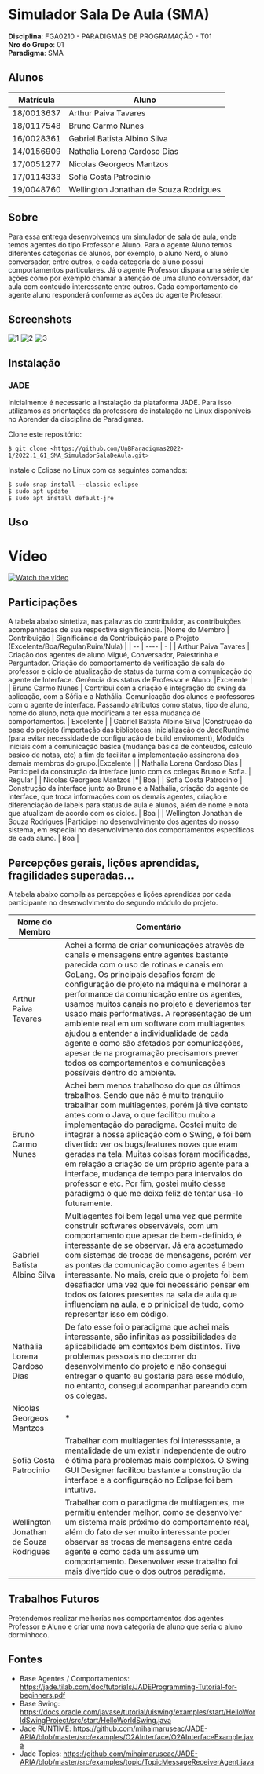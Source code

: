 # Simulador Sala De Aula (SMA)

**Disciplina**: FGA0210 - PARADIGMAS DE PROGRAMAÇÃO - T01 <br>
**Nro do Grupo**: 01<br>
**Paradigma**: SMA<br>

## Alunos

| Matrícula  | Aluno                                  |
| ---------- | -------------------------------------- |
| 18/0013637 | Arthur Paiva Tavares                   |
| 18/0117548 | Bruno Carmo Nunes                      |
| 16/0028361 | Gabriel Batista Albino Silva           |
| 14/0156909 | Nathalia Lorena Cardoso Dias           |
| 17/0051277 | Nicolas Georgeos Mantzos               |
| 17/0114333 | Sofia Costa Patrocinio                 |
| 19/0048760 | Wellington Jonathan de Souza Rodrigues |

## Sobre
Para essa entrega desenvolvemos um simulador de sala de aula, onde temos agentes do tipo Professor e Aluno. Para o agente Aluno temos diferentes categorias de alunos, por exemplo, o aluno Nerd, o aluno conversador, entre outros, e cada categoria de aluno possui comportamentos particulares. Já o agente Professor dispara uma série de ações como por exemplo chamar a atenção de uma aluno conversador, dar aula com conteúdo interessante entre outros. Cada comportamento do agente aluno responderá conforme as ações do agente Professor.

## Screenshots

![1](https://user-images.githubusercontent.com/38087662/188534445-1f374cfb-068b-4cb2-97ca-e414b61e210b.png)
![2](https://user-images.githubusercontent.com/38087662/188534465-65e1ee55-305b-4759-8481-a53f9e1f2f08.png)
![3](https://user-images.githubusercontent.com/38087662/188534494-37de77bd-496e-4e4c-8c29-19b32b459d3d.png)


## Instalação
### JADE

Inicialmente é necessario a instalação da plataforma JADE. Para isso utilizamos as orientações da professora de instalação no Linux disponíveis no Aprender da disciplina de Paradigmas.

Clone este repositório:

```
$ git clone <https://github.com/UnBParadigmas2022-1/2022.1_G1_SMA_SimuladorSalaDeAula.git>
``` 
Instale o Eclipse no Linux com os seguintes comandos:
```
$ sudo snap install --classic eclipse
$ sudo apt update
$ sudo apt install default-jre

``` 

## Uso


# Vídeo
[![Watch the video](https://user-images.githubusercontent.com/38709421/188527962-60968fed-3bf7-4db4-8701-2e161e7f3e9d.png)](https://www.youtube.com/watch?v=YmsYeVD6VwU)

## Participações

A tabela abaixo sintetiza, nas palavras do contribuidor, as contribuições acompanhadas de sua respectiva significância.
|Nome do Membro | Contribuição | Significância da Contribuição para o Projeto (Excelente/Boa/Regular/Ruim/Nula) |
| -- | ---- | - |
| Arthur Paiva Tavares | Criação dos agentes de aluno Migué, Conversador, Palestrinha e Perguntador. Criação do comportamento de verificação de sala do professor e ciclo de atualização de status da turma com a comunicação do agente de Interface. Gerência dos status de Professor e Aluno. |Excelente |
| Bruno Carmo Nunes | Contribui com a criação e integração do swing da aplicação, com a Sófia e a Nathália. Comunicação dos alunos e professores com o agente de interface. Passando atributos como status, tipo de aluno, nome do aluno, nota que modificam a ter essa mudança de comportamentos. | Excelente |
| Gabriel Batista Albino Silva |Construção da base do projeto (importação das bibliotecas, inicialização do JadeRuntime (para evitar necessidade de configuração de build enviroment), Módulós iniciais com a comunicação basica (mudança básica de conteudos, calculo basico de notas, etc) a fim de facilitar a implementação assincrona dos demais membros do grupo.|Excelente |
| Nathalia Lorena Cardoso Dias | Participei da construção da interface junto com os colegas Bruno e Sofia. | Regular |
| Nicolas Georgeos Mantzos |**\***| Boa |
| Sofia Costa Patrocinio | Construção da interface junto ao Bruno e a Nathália, criação do agente de interface, que troca informações com os demais agentes, criação e diferenciação de labels para status de aula e alunos, além de nome e nota que atualizam de acordo com os ciclos. | Boa |
| Wellington Jonathan de Souza Rodrigues |Participei no desenvolvimento dos agentes do nosso sistema, em especial no desenvolvimento dos comportamentos específicos de cada aluno. | Boa |

## Percepções gerais, lições aprendidas, fragilidades superadas...

A tabela abaixo compila as percepções e lições aprendidas por cada participante no desenvolvimento do segundo módulo do projeto.

| Nome do Membro                         | Comentário                                                                                                                                                                                                                                                                                                                                                                                                                                                                                                                                                                                                                       |
| -------------------------------------- | -------------------------------------------------------------------------------------------------------------------------------------------------------------------------------------------------------------------------------------------------------------------------------------------------------------------------------------------------------------------------------------------------------------------------------------------------------------------------------------------------------------------------------------------------------------------------------------------------------------------------------- |
| Arthur Paiva Tavares                   | Achei a forma de criar comunicações através de canais e mensagens entre agentes bastante parecida com o uso de rotinas e canais em GoLang. Os principais desafios foram de configuração de projeto na máquina e melhorar a performance da comunicação entre os agentes, usamos muitos canais no projeto e deveríamos ter usado mais performativas. A representação de um ambiente real em um software com multiagentes ajudou a entender a individualidade de cada agente e como são afetados por comunicações, apesar de na programação precisamors prever todos os comportamentos e comunicações possíveis dentro do ambiente. |
| Bruno Carmo Nunes                      | Achei bem menos trabalhoso do que os últimos trabalhos. Sendo que não é muito tranquilo trabalhar com multiagentes, porém já tive contato antes com o Java, o que facilitou muito a implementação do paradigma. Gostei muito de integrar a nossa aplicação com o Swing, e foi bem divertido ver os bugs/features novas que eram geradas na tela. Muitas coisas foram modificadas, em relação a criação de um próprio agente para a interface, mudança de tempo para intervalos do professor e etc. Por fim, gostei muito desse paradigma o que me deixa feliz de tentar usa-lo futuramente.                                      |
| Gabriel Batista Albino Silva           | Multiagentes foi bem legal uma vez que permite construir softwares observáveis, com um comportamento que apesar de bem-definido, é interessante de se observar. Já era acostumado com sistemas de trocas de mensagens, porém ver as pontas da comunicação como agentes é bem interessante. No mais, creio que o projeto foi bem desafiador uma vez que foi necessário pensar em todos os fatores presentes na sala de aula que influenciam na aula, e o prinicipal de tudo, como representar isso em código.                                                                                                                     |
| Nathalia Lorena Cardoso Dias           | De fato esse foi o paradigma que achei mais interessante, são infinitas as possibilidades de aplicabilidade em contextos bem distintos. Tive problemas pessoais no decorrer do desenvolvimento do projeto e não consegui entregar o quanto eu gostaria para esse módulo, no entanto, consegui acompanhar pareando com os colegas.                                                                                                                                                                                                                                                                                                                                                                                                                                                                                                                                                                                                                          |
| Nicolas Georgeos Mantzos               | **\***                                                                                                                                                                                                                                                                                                                                                                                                                                                                                                                                                                                                                           |
| Sofia Costa Patrocinio                 | Trabalhar com multiagentes foi interesssante, a mentalidade de um existir independente de outro é ótima para problemas mais complexos. O Swing GUI Designer facilitou bastante a construção da interface e a configuração no Eclipse foi bem intuitiva.                                                                                                                                                                                                                                                                                                                                                                          |
| Wellington Jonathan de Souza Rodrigues | Trabalhar com o paradigma de multiagentes, me permitiu entender melhor, como se desenvolver um sistema mais próximo do comportamento real, além do fato de ser muito interessante poder observar as trocas de mensagens entre cada agente e como cada um assume um comportamento. Desenvolver esse trabalho foi mais divertido que o dos outros paradigma.                                                                                                                                                                                                                                                                       |

## Trabalhos Futuros

Pretendemos realizar melhorias nos comportamentos dos agentes Professor e Aluno e criar uma nova categoria de aluno que seria o aluno dorminhoco.

## Fontes

- Base Agentes / Comportamentos: https://jade.tilab.com/doc/tutorials/JADEProgramming-Tutorial-for-beginners.pdf
- Base Swing: https://docs.oracle.com/javase/tutorial/uiswing/examples/start/HelloWorldSwingProject/src/start/HelloWorldSwing.java
- Jade RUNTIME: https://github.com/mihaimaruseac/JADE-ARIA/blob/master/src/examples/O2AInterface/O2AInterfaceExample.java
- Jade Topics: https://github.com/mihaimaruseac/JADE-ARIA/blob/master/src/examples/topic/TopicMessageReceiverAgent.java
